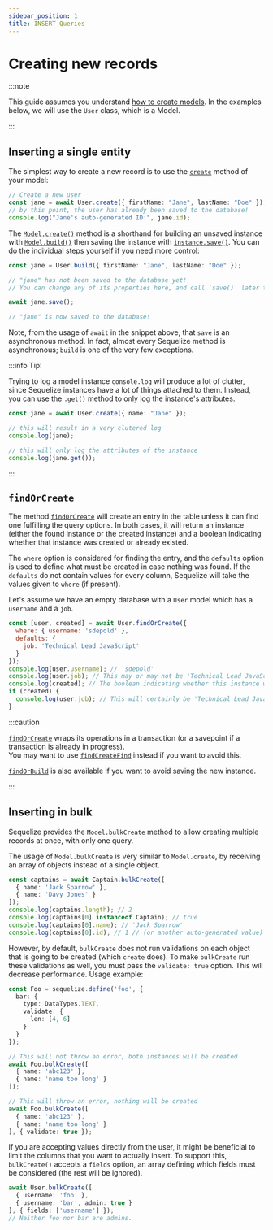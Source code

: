 ```yaml
---
sidebar_position: 1
title: INSERT Queries
---
```


# Creating new records

:::note

This guide assumes you understand [how to create models](../models/defining-models.mdx).
In the examples below, we will use the `User` class, which is a Model.

:::

## Inserting a single entity

The simplest way to create a new record is to use the [`create`](pathname:///api/v7/classes/Model.html#create) method of your model:

```ts
// Create a new user
const jane = await User.create({ firstName: "Jane", lastName: "Doe" });
// by this point, the user has already been saved to the database!
console.log("Jane's auto-generated ID:", jane.id);
```

The [`Model.create()`](pathname:///api/v7/classes/Model.html#create) method is a shorthand
for building an unsaved instance with [`Model.build()`](pathname:///api/v7/classes/Model.html#build) then
saving the instance with [`instance.save()`](pathname:///api/v7/classes/Model.html#save). You can do the individual steps yourself if you need more control:

```ts
const jane = User.build({ firstName: "Jane", lastName: "Doe" });

// "jane" has not been saved to the database yet!
// You can change any of its properties here, and call `save()` later to persist them all at once.

await jane.save();

// "jane" is now saved to the database!
```

Note, from the usage of `await` in the snippet above, that `save` is an asynchronous method. In fact, almost every Sequelize method is asynchronous; `build` is one of the very few exceptions.

:::info Tip!

Trying to log a model instance `console.log` will produce a lot of clutter, since Sequelize instances have a lot of things attached to them.
Instead, you can use the `.get()` method to only log the instance's attributes.

```ts
const jane = await User.create({ name: "Jane" });

// this will result in a very clutered log
console.log(jane);

// this will only log the attributes of the instance
console.log(jane.get());
```

:::

## `findOrCreate`

The method [`findOrCreate`](pathname:///api/v7/classes/Model.html#findOrCreate) will create an entry in the table unless it can find one fulfilling the query options. In both cases, it will return an instance (either the found instance or the created instance) and a boolean indicating whether that instance was created or already existed.

The `where` option is considered for finding the entry, and the `defaults` option is used to define what must be created in case nothing was found. If the `defaults` do not contain values for every column, Sequelize will take the values given to `where` (if present).

Let's assume we have an empty database with a `User` model which has a `username` and a `job`.

```js
const [user, created] = await User.findOrCreate({
  where: { username: 'sdepold' },
  defaults: {
    job: 'Technical Lead JavaScript'
  }
});
console.log(user.username); // 'sdepold'
console.log(user.job); // This may or may not be 'Technical Lead JavaScript'
console.log(created); // The boolean indicating whether this instance was just created
if (created) {
  console.log(user.job); // This will certainly be 'Technical Lead JavaScript'
}
```

:::caution

[`findOrCreate`](pathname:///api/v7/classes/Model.html#findOrCreate) wraps its operations in a transaction (or a savepoint if a transaction is already in progress).  
You may want to use [`findCreateFind`](pathname:///api/v7/classes/Model.html#findCreateFind) instead if you want to avoid this. 

[`findOrBuild`](pathname:///api/v7/classes/Model.html#findOrBuild) is also available if you want to avoid saving the new instance.

:::

## Inserting in bulk

Sequelize provides the `Model.bulkCreate` method to allow creating multiple records at once, with only one query.

The usage of `Model.bulkCreate` is very similar to `Model.create`, by receiving an array of objects instead of a single object.

```ts
const captains = await Captain.bulkCreate([
  { name: 'Jack Sparrow' },
  { name: 'Davy Jones' }
]);
console.log(captains.length); // 2
console.log(captains[0] instanceof Captain); // true
console.log(captains[0].name); // 'Jack Sparrow'
console.log(captains[0].id); // 1 // (or another auto-generated value)
```

However, by default, `bulkCreate` does not run validations on each object that is going to be created (which `create` does). To make `bulkCreate` run these validations as well, you must pass the `validate: true` option. This will decrease performance. Usage example:

```ts
const Foo = sequelize.define('foo', {
  bar: {
    type: DataTypes.TEXT,
    validate: {
      len: [4, 6]
    }
  }
});

// This will not throw an error, both instances will be created
await Foo.bulkCreate([
  { name: 'abc123' },
  { name: 'name too long' }
]);

// This will throw an error, nothing will be created
await Foo.bulkCreate([
  { name: 'abc123' },
  { name: 'name too long' }
], { validate: true });
```

If you are accepting values directly from the user, it might be beneficial to limit the columns that you want to actually insert. To support this, `bulkCreate()` accepts a `fields` option, an array defining which fields must be considered (the rest will be ignored).

```ts
await User.bulkCreate([
  { username: 'foo' },
  { username: 'bar', admin: true }
], { fields: ['username'] });
// Neither foo nor bar are admins.
```
